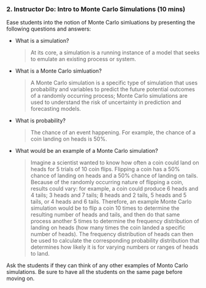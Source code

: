 ### 2. Instructor Do: Intro to Monte Carlo Simulations (10 mins)

Ease students into the notion of Monte Carlo simluations by presenting the following questions and answers:

* What is a simulation?

  > At its core, a simulation is a running instance of a model that seeks to emulate an existing process or system. 

* What is a Monte Carlo simluation?

  > A Monte Carlo simulation is a specific type of simulation that uses probability and variables to predict the future potential outcomes of a randomly occurring process; Monte Carlo simulations are used to understand the risk of uncertainty in prediction and forecasting models.

* What is probability?

  > The chance of an event happening. For example, the chance of a coin landing on heads is 50%.

* What would be an example of a Monte Carlo simulation?

  > Imagine a scientist wanted to know how often a coin could land on heads for 5 trials of 10 coin flips. Flipping a coin has a 50% chance of landing on heads and a 50% chance of landing on tails. Because of the randomly occurring nature of flipping a coin, results could vary: for example, a coin could produce 6 heads and 4 tails; 3 heads and 7 tails; 8 heads and 2 tails, 5 heads and 5 tails, or 4 heads and 6 tails. Therefore, an example Monte Carlo simulation would be to flip a coin 10 times to determine the resulting number of heads and tails, and then do that same process another 5 times to determine the frequency distribution of landing on heads (how many times the coin landed a specific number of heads). The frequency distribution of heads can then be used to calculate the corresponding probability distribution that determines how likely it is for varying numbers or ranges of heads to land.

Ask the students if they can think of any other examples of Monto Carlo simulations. Be sure to have all the students on the same page before moving on.